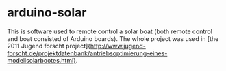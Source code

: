 # arduino-solar
This is software used to remote control a solar boat (both remote control and boat consisted of Arduino boards).
The whole project was used in [the 2011 Jugend forscht project]{http://www.jugend-forscht.de/projektdatenbank/antriebsoptimierung-eines-modellsolarbootes.html}.
